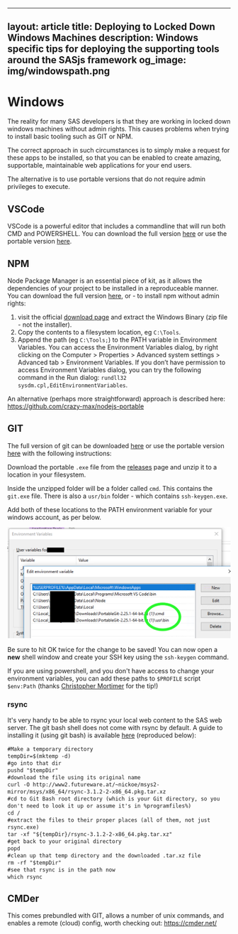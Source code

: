 <!-- this has to be in the root folder as it is linked from an sgf2020 paper -->
---
layout: article
title: Deploying to Locked Down Windows Machines
description: Windows specific tips for deploying the supporting tools around the SASjs framework
og_image: img/windowspath.png
---

# Windows

The reality for many SAS developers is that they are working in locked down windows machines without admin rights.  This causes problems when trying to install basic tooling such as GIT or NPM.

The correct approach in such circumstances is to simply make a request for these apps to be installed, so that you can be enabled to create amazing, supportable, maintainable web applications for your end users.

The alternative is to use portable versions that do not require admin privileges to execute.

VSCode
---------------------

VSCode is a powerful editor that includes a commandline that will run both CMD and POWERSHELL.  You can download the full version [here](https://code.visualstudio.com/download) or use the portable version [here](https://github.com/garethflowers/vscode-portable).

NPM
---------------------
Node Package Manager is an essential piece of kit, as it allows the dependencies of your project to be installed in a reproduceable manner.  You can download the full version [here](https://www.npmjs.com/get-npm), or - to install npm without admin rights:

1. visit the official [download page](https://nodejs.org/en/download) and extract the Windows Binary (zip file - not the installer).
2. Copy the contents to a filesystem location, eg `C:\Tools`.
3. Append the path (eg `C:\Tools;`) to the PATH variable in Environment Variables.  You can access the Environment Variables dialog, by right clicking on the Computer > Properties > Advanced system settings > Advanced tab > Environment Variables.
If you don’t have permission to access Environment Variables dialog, you can try the following command in the Run dialog:  `rundll32 sysdm.cpl,EditEnvironmentVariables`.

An alternative (perhaps more straightforward) approach is described here: https://github.com/crazy-max/nodejs-portable

GIT
---------------------

The full version of git can be downloaded [here](https://git-scm.com/downloads) or use the portable version [here](https://github.com/git-for-windows/git/releases) with the following instructions:

Download the portable `.exe` file from the [releases](https://github.com/git-for-windows/git/releases) page and unzip it to a location in your filesystem.

Inside the unzipped folder will be a folder called `cmd`. This contains the `git.exe` file.  There is also a `usr/bin` folder - which contains `ssh-keygen.exe`.

Add both of these locations to the PATH environment variable for your windows account, as per below.

![adding path in windows](img/windowspath.png)

Be sure to hit OK twice for the change to be saved!  You can now open a **new** shell window and create your SSH key using the `ssh-keygen` command.

If you are using powershell, and you don't have access to change your environment variables, you can add these paths to `$PROFILE` script `$env:Path` (thanks [Christopher Mortimer](https://www.linkedin.com/in/christopher-mortimer-286b1538/) for the tip!)

### rsync

It's very handy to be able to rsync your local web content to the SAS web server.  The git bash shell does not come with rsync by default.  A guide to installing it (using git bash) is available [here](https://gist.github.com/hisplan/ee54e48f17b92c6609ac16f83073dde6#gistcomment-3462247) (reproduced below):

```
#Make a temporary directory
tempDir=$(mktemp -d)
#go into that dir
pushd "$tempDir"
#download the file using its original name
curl -O http://www2.futureware.at/~nickoe/msys2-mirror/msys/x86_64/rsync-3.1.2-2-x86_64.pkg.tar.xz
#cd to Git Bash root directory (which is your Git directory, so you don't need to look it up or assume it's in %programfiles%)
cd /
#extract the files to their proper places (all of them, not just rsync.exe)
tar -xf "${tempDir}/rsync-3.1.2-2-x86_64.pkg.tar.xz"
#get back to your original directory
popd
#clean up that temp directory and the downloaded .tar.xz file
rm -rf "$tempDir"
#see that rsync is in the path now
which rsync
```

CMDer
---------------------

This comes prebundled with GIT, allows a number of unix commands, and enables a remote (cloud) config, worth checking out:  https://cmder.net/
